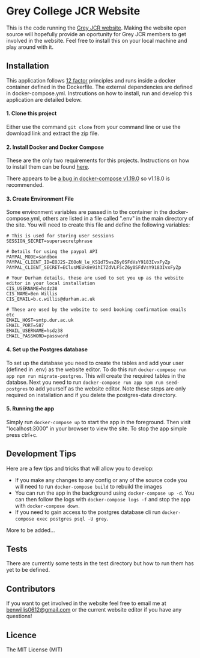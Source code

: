 # Grey College JCR Website

This is the code running the [Grey JCR website](https://greyjcr.com). Making the website open source will hopefully provide an oportunity for Grey JCR members to get involved in the website. Feel free to install this on your local machine and play around with it.

## Installation

This application follows [12 factor](https://12factor.net/) principles and runs inside a docker container defined in the Dockerfile. The external dependencies are defined in docker-compose.yml. Instrcutions on how to install, run and develop this application are detailed below.

#### 1. Clone this project
Either use the command `git clone` from your command line or use the download link and extract the zip file.

#### 2. Install Docker and Docker Compose
These are the only two requirements for this projects. Instructions on how to install them can be found [here](https://docs.docker.com/compose/install/#install-compose).

There appears to be [a bug in docker-compose v1.19.0](https://github.com/docker/compose/issues/5686) so v1.18.0 is recommended.

#### 3. Create Environment File
Some environment variables are passed in to the container in the docker-compose.yml, others are listed in a file called ".env" in the main directory of the site. You will need to create this file and define the following variables:
```
# This is used for storing user sessions
SESSION_SECRET=supersecretphrase

# Details for using the paypal API
PAYPAL_MODE=sandbox
PAYPAL_CLIENT_ID=EOJ2S-Z6OoN_le_KS1d75wsZ6y0SFdVsY9183IvxFyZp
PAYPAL_CLIENT_SECRET=EClusMEUk8e9ihI7ZdVLF5cZ6y0SFdVsY9183IvxFyZp

# Your Durham details, these are used to set you up as the website editor in your local installation
CIS_USERNAME=hsdz38
CIS_NAME=Ben Willis
CIS_EMAIL=b.c.willis@durham.ac.uk

# These are used by the website to send booking confirmation emails etc
EMAIL_HOST=smtp.dur.ac.uk
EMAIL_PORT=587
EMAIL_USERNAME=hsdz38
EMAIL_PASSWORD=password
```

#### 4. Set up the Postgres database
To set up the database you need to create the tables and add your user (defined in .env) as the website editor. To do this run `docker-compose run app npm run migrate-postgres`. This will create the required tables in the databse. Next you need to run `docker-compose run app npm run seed-postgres` to add yourself as the website editor. Note these steps are only required on installation and if you delete the postgres-data directory.

#### 5. Running the app
Simply run `docker-compose up` to start the app in the foreground. Then visit "localhost:3000" in your browser to view the site. To stop the app simple press ctrl+c.

## Development Tips
Here are a few tips and tricks that will allow you to develop:

 - If you make any changes to any config or any of the source code you will need to run `docker-compose build` to rebuild the images
 - You can run the app in the background using `docker-compose up -d`. You can then follow the logs with `docker-compose logs -f` and stop the app with `docker-compose down`.
 - If you need to gain access to the postgres database cli run `docker-compose exec postgres psql -U grey`.

More to be added...

## Tests
There are currently some tests in the test directory but how to run them has yet to be defined.

## Contributors
If you want to get involved in the website feel free to email me at [benwillis0612@gmail.com](mailto:benwillis0612@gmail.com) or the current website editor if you have any questions!

## Licence
The MIT License (MIT)
